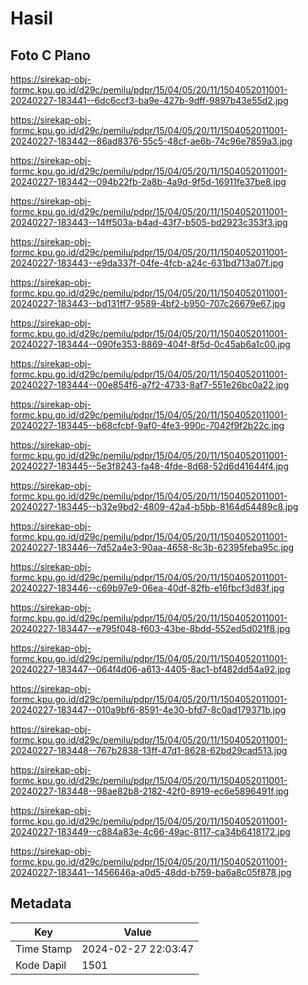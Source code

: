 # Hasil

## Foto C Plano

https://sirekap-obj-formc.kpu.go.id/d29c/pemilu/pdpr/15/04/05/20/11/1504052011001-20240227-183441--6dc6ccf3-ba9e-427b-9dff-9897b43e55d2.jpg

https://sirekap-obj-formc.kpu.go.id/d29c/pemilu/pdpr/15/04/05/20/11/1504052011001-20240227-183442--86ad8376-55c5-48cf-ae6b-74c96e7859a3.jpg

https://sirekap-obj-formc.kpu.go.id/d29c/pemilu/pdpr/15/04/05/20/11/1504052011001-20240227-183442--094b22fb-2a8b-4a9d-9f5d-16911fe37be8.jpg

https://sirekap-obj-formc.kpu.go.id/d29c/pemilu/pdpr/15/04/05/20/11/1504052011001-20240227-183443--14ff503a-b4ad-43f7-b505-bd2923c353f3.jpg

https://sirekap-obj-formc.kpu.go.id/d29c/pemilu/pdpr/15/04/05/20/11/1504052011001-20240227-183443--e9da337f-04fe-4fcb-a24c-631bd713a07f.jpg

https://sirekap-obj-formc.kpu.go.id/d29c/pemilu/pdpr/15/04/05/20/11/1504052011001-20240227-183443--bd131ff7-9589-4bf2-b950-707c26679e67.jpg

https://sirekap-obj-formc.kpu.go.id/d29c/pemilu/pdpr/15/04/05/20/11/1504052011001-20240227-183444--090fe353-8869-404f-8f5d-0c45ab6a1c00.jpg

https://sirekap-obj-formc.kpu.go.id/d29c/pemilu/pdpr/15/04/05/20/11/1504052011001-20240227-183444--00e854f6-a7f2-4733-8af7-551e26bc0a22.jpg

https://sirekap-obj-formc.kpu.go.id/d29c/pemilu/pdpr/15/04/05/20/11/1504052011001-20240227-183445--b68cfcbf-9af0-4fe3-990c-7042f9f2b22c.jpg

https://sirekap-obj-formc.kpu.go.id/d29c/pemilu/pdpr/15/04/05/20/11/1504052011001-20240227-183445--5e3f8243-fa48-4fde-8d68-52d6d41644f4.jpg

https://sirekap-obj-formc.kpu.go.id/d29c/pemilu/pdpr/15/04/05/20/11/1504052011001-20240227-183445--b32e9bd2-4809-42a4-b5bb-8164d54489c8.jpg

https://sirekap-obj-formc.kpu.go.id/d29c/pemilu/pdpr/15/04/05/20/11/1504052011001-20240227-183446--7d52a4e3-90aa-4658-8c3b-62395feba95c.jpg

https://sirekap-obj-formc.kpu.go.id/d29c/pemilu/pdpr/15/04/05/20/11/1504052011001-20240227-183446--c69b97e9-06ea-40df-82fb-e16fbcf3d83f.jpg

https://sirekap-obj-formc.kpu.go.id/d29c/pemilu/pdpr/15/04/05/20/11/1504052011001-20240227-183447--e795f048-f603-43be-8bdd-552ed5d021f8.jpg

https://sirekap-obj-formc.kpu.go.id/d29c/pemilu/pdpr/15/04/05/20/11/1504052011001-20240227-183447--064f4d06-a613-4405-8ac1-bf482dd54a92.jpg

https://sirekap-obj-formc.kpu.go.id/d29c/pemilu/pdpr/15/04/05/20/11/1504052011001-20240227-183447--010a9bf6-8591-4e30-bfd7-8c0ad179371b.jpg

https://sirekap-obj-formc.kpu.go.id/d29c/pemilu/pdpr/15/04/05/20/11/1504052011001-20240227-183448--767b2838-13ff-47d1-8628-62bd29cad513.jpg

https://sirekap-obj-formc.kpu.go.id/d29c/pemilu/pdpr/15/04/05/20/11/1504052011001-20240227-183448--98ae82b8-2182-42f0-8919-ec6e5896491f.jpg

https://sirekap-obj-formc.kpu.go.id/d29c/pemilu/pdpr/15/04/05/20/11/1504052011001-20240227-183449--c884a83e-4c66-49ac-8117-ca34b6418172.jpg

https://sirekap-obj-formc.kpu.go.id/d29c/pemilu/pdpr/15/04/05/20/11/1504052011001-20240227-183441--1456646a-a0d5-48dd-b759-ba6a8c05f878.jpg


## Metadata

| Key        | Value               |
| ---------- | ------------------- |
| Time Stamp | 2024-02-27 22:03:47 |
| Kode Dapil | 1501                |



